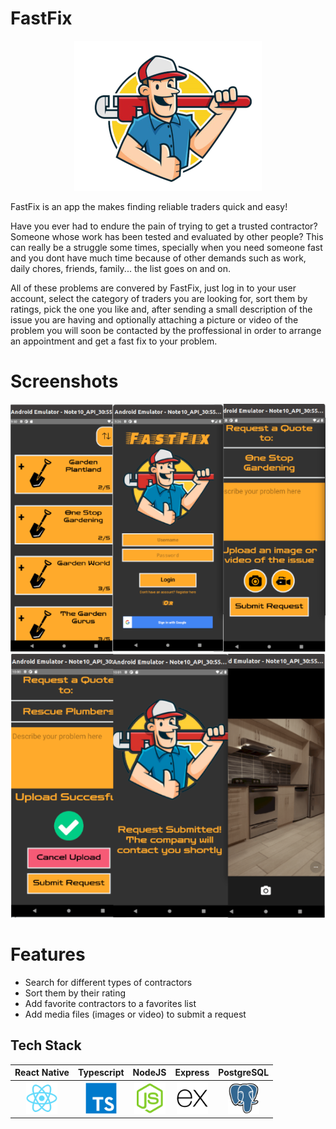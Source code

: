 
# FastFix
<p align="center">
  <img src="/src/assets/images/logotest2.png">
</p>



FastFix is an app the makes finding reliable traders quick and easy! 

Have you ever had to endure the pain of trying to get a trusted contractor? Someone whose work has been tested and evaluated by other people? This can really be a struggle some times, specially when you need someone fast and you dont have much time because of other demands such as work, daily chores, friends, family... the list goes on and on. 

All of these problems are convered by FastFix, just log in to your user account, select the category of traders you are looking for, sort them by ratings, pick the one you like and, after sending a small description of the issue you are having and optionally attaching a picture or video of the problem you will soon be contacted by the proffessional in order to arrange an appointment and get a fast fix to your problem. 

# Screenshots 
<p align="center">
  <img src="/src/assets/images/FastFix1.png"> 
  <img src ="/src/assets/images/FastFix4.png">
<p>
  
# Features
  <ul>
    <li>Search for different types of contractors</li> 
    <li>Sort them by their rating</li> 
    <li>Add favorite contractors to a favorites list</li> 
    <li>Add media files (images or video) to submit a request</li>
  </ul>

## Tech Stack

<table>
  <tr>
    <th>React Native</th>
    <th>Typescript</th>
    <th>NodeJS</th>
    <th>Express</th>
    <th>PostgreSQL</th>
  </tr>
    <th><img height="50px" width="50px" src="src/assets/images/react-original.svg"></th>
    <th><img height="50px" width="50px" src="src/assets/images/typescript-original.svg"></th>
    <th><img height="50px" width="50px" src="src/assets/images/nodejs-original.svg"></th>
    <th><img height="50px" width="50px" src="src/assets/images/express-original.svg"></th>
    <th><img height="50px" width="50px" src="src/assets/images/postgresql-original.svg"></th>
   <tr>
  </tr>
 </table>
 
